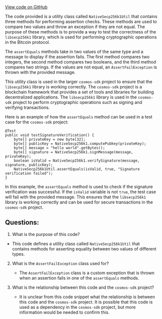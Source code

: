 [View code on GitHub](https://github.com/cosmos/cosmos-sdk.git/crypto/keys/secp256k1/internal/secp256k1/libsecp256k1/src/java/org/bitcoin/NativeSecp256k1Util.java)

The code provided is a utility class called `NativeSecp256k1Util` that contains three methods for performing assertion checks. These methods are used to compare two values and throw an exception if they are not equal. The purpose of these methods is to provide a way to test the correctness of the `libsecp256k1` library, which is used for performing cryptographic operations in the Bitcoin protocol.

The `assertEquals` methods take in two values of the same type and a message to display if the assertion fails. The first method compares two integers, the second method compares two booleans, and the third method compares two strings. If the values are not equal, an `AssertFailException` is thrown with the provided message.

This utility class is used in the larger `cosmos-sdk` project to ensure that the `libsecp256k1` library is working correctly. The `cosmos-sdk` project is a blockchain framework that provides a set of tools and libraries for building decentralized applications. The `libsecp256k1` library is used in the `cosmos-sdk` project to perform cryptographic operations such as signing and verifying transactions.

Here is an example of how the `assertEquals` method can be used in a test case for the `cosmos-sdk` project:

```
@Test
public void testSignatureVerification() {
    byte[] privateKey = new byte[32];
    byte[] publicKey = NativeSecp256k1.computePubkey(privateKey);
    byte[] message = "hello world".getBytes();
    byte[] signature = NativeSecp256k1.signMessage(message, privateKey);
    boolean isValid = NativeSecp256k1.verifySignature(message, signature, publicKey);
    NativeSecp256k1Util.assertEquals(isValid, true, "Signature verification failed");
}
```

In this example, the `assertEquals` method is used to check if the signature verification was successful. If the `isValid` variable is not `true`, the test case will fail with the provided message. This ensures that the `libsecp256k1` library is working correctly and can be used for secure transactions in the `cosmos-sdk` project.
## Questions: 
 1. What is the purpose of this code?
   - This code defines a utility class called `NativeSecp256k1Util` that contains methods for asserting equality between two values of different types.

2. What is the `AssertFailException` class used for?
   - The `AssertFailException` class is a custom exception that is thrown when an assertion fails in one of the `assertEquals` methods.

3. What is the relationship between this code and the `cosmos-sdk` project?
   - It is unclear from this code snippet what the relationship is between this code and the `cosmos-sdk` project. It is possible that this code is used as a dependency in the `cosmos-sdk` project, but more information would be needed to confirm this.